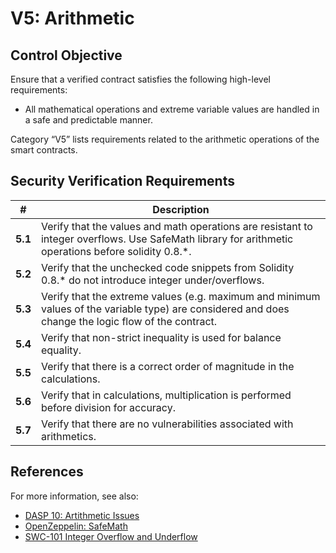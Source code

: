 # V5: Arithmetic

## Control Objective

Ensure that a verified contract satisfies the following high-level requirements:
* All mathematical operations and extreme variable values are handled in a safe and predictable manner.

Category “V5” lists requirements related to the arithmetic operations of the smart contracts.

## Security Verification Requirements

| # | Description |
| --- | --- |
| **5.1** | Verify that the values and math operations are resistant to integer overflows. Use SafeMath library for arithmetic operations before solidity 0.8.*. | 
| **5.2** | Verify that the unchecked code snippets from Solidity 0.8.* do not introduce integer under/overflows. | 
| **5.3** | Verify that the extreme values (e.g. maximum and minimum values of the variable type) are considered and does change the logic flow of the contract. | 
| **5.4** | Verify that non-strict inequality is used for balance equality. | 
| **5.5** | Verify that there is a correct order of magnitude in the calculations. | 
| **5.6** | Verify that in calculations, multiplication is performed before division for accuracy. | 
| **5.7** | Verify that there are no vulnerabilities associated with arithmetics. | 

## References

For more information, see also:

* [DASP 10: Artithmetic Issues](https://www.dasp.co/#item-3)
* [OpenZeppelin: SafeMath](https://github.com/OpenZeppelin/openzeppelin-solidity/blob/master/contracts/math/SafeMath.sol)
* [SWC-101 Integer Overflow and Underflow](https://smartcontractsecurity.github.io/SWC-registry/docs/SWC-101)
